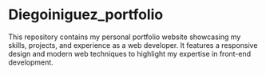 # Diegoiniguez_portfolio
This repository contains my personal portfolio website showcasing my skills, projects, and experience as a web developer. It features a responsive design and modern web techniques to highlight my expertise in front-end development.
